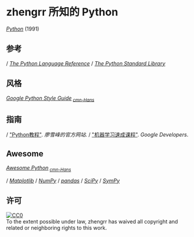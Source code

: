 # zhengrr 所知的 Python

[*Python*](https://python.org) (1991)

## 参考

/ [*The Python Language Reference*](https://docs.python.org/3/reference)
/ [*The Python Standard Library*](https://docs.python.org/3/library)

## 风格

[*Google Python Style Guide*](https://google.github.io/styleguide/pyguide)<sub> [*cmn-Hans*](http://zh-google-styleguide.readthedocs.org)</sub>

## 指南

/ ["Python教程"](https://www.liaoxuefeng.com/wiki/0014316089557264a6b348958f449949df42a6d3a2e542c000). *廖雪峰的官方网站*.
/ ["机器学习速成课程"](https://developers.google.cn/machine-learning/crash-course/). *Google Developers*.

## Awesome

[*Awesome Python*](https://awesome-python.com/)<sub> [*cmn-Hans*](http://python.jobbole.com/84464)</sub>

/ [*Matplotlib*](https://matplotlib.org/)
/ [*NumPy*](https://numpy.org/)
/ [*pandas*](https://pandas.pydata.org/)
/ [*SciPy*](https://scipy.org/)
/ [*SymPy*](https://sympy.org/)

## 许可

<p xmlns:dct="https://purl.org/dc/terms/">
  <a rel="license"
     href="https://creativecommons.org/publicdomain/zero/1.0/">
    <img src="https://licensebuttons.net/p/zero/1.0/88x31.png" style="border-style: none;" alt="CC0" />
  </a>
  <br />
  To the extent possible under law,
  <span resource="[_:publisher]" rel="dct:publisher">
    <span property="dct:title">zhengrr</span></span>
  has waived all copyright and related or neighboring rights to this work.
</p>
